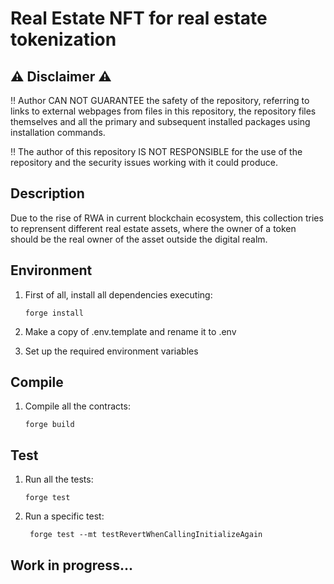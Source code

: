 # Real Estate NFT for real estate tokenization

## :warning: Disclaimer :warning:

:bangbang: Author CAN NOT GUARANTEE the safety of the repository, referring to links to external webpages from files in this repository, the repository files themselves and all the primary and subsequent installed packages using installation commands.

:bangbang: The author of this repository IS NOT RESPONSIBLE for the use of the repository and the security issues working with it could produce.

## Description

Due to the rise of RWA in current blockchain ecosystem, this collection tries to reprensent different real estate assets, where the owner of a token should be the real owner of the asset outside the digital realm.

## Environment

1. First of all, install all dependencies executing:

   ```
   forge install
   ```

2. Make a copy of .env.template and rename it to .env

3. Set up the required environment variables

## Compile

1. Compile all the contracts:

   ```
   forge build
   ```

## Test

1. Run all the tests:

   ```
   forge test
   ```

2. Run a specific test:
   ```
    forge test --mt testRevertWhenCallingInitializeAgain
   ```

## Work in progress...